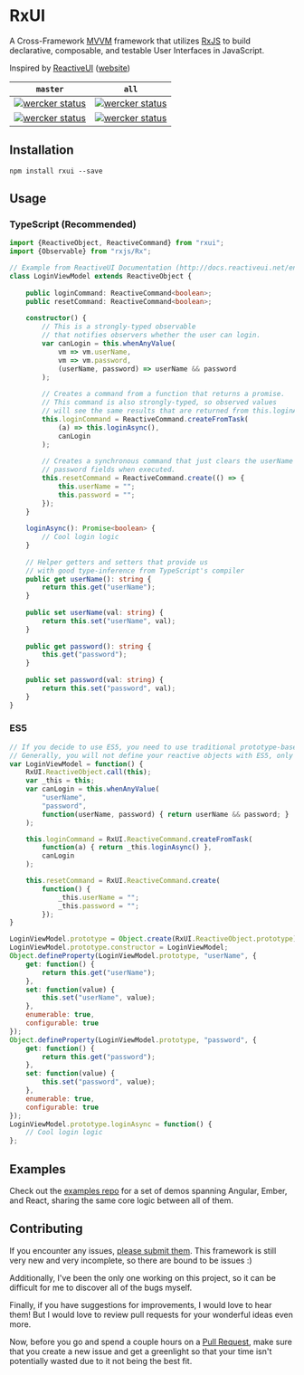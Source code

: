 # RxUI
A Cross-Framework [MVVM](https://en.wikipedia.org/wiki/Model%E2%80%93view%E2%80%93viewmodel) framework that utilizes [RxJS](https://github.com/ReactiveX/RxJS) to build declarative, composable, and testable User Interfaces in JavaScript.

Inspired by [ReactiveUI](https://github.com/reactiveui/ReactiveUI) ([website](http://www.reactiveui.net/))

| `master`  | `all` |
| ------------- | ------------- |
| [![wercker status](https://app.wercker.com/status/a2727fbb1085baff0a49e73761a9b7a6/s/master "wercker status")](https://app.wercker.com/project/bykey/a2727fbb1085baff0a49e73761a9b7a6) | [![wercker status](https://app.wercker.com/status/a2727fbb1085baff0a49e73761a9b7a6/s "wercker status")](https://app.wercker.com/project/bykey/a2727fbb1085baff0a49e73761a9b7a6)  |
| [![wercker status](https://app.wercker.com/status/a2727fbb1085baff0a49e73761a9b7a6/m/master "wercker status")](https://app.wercker.com/project/bykey/a2727fbb1085baff0a49e73761a9b7a6) | [![wercker status](https://app.wercker.com/status/a2727fbb1085baff0a49e73761a9b7a6/m "wercker status")](https://app.wercker.com/project/bykey/a2727fbb1085baff0a49e73761a9b7a6)  |


## Installation

```
npm install rxui --save
```

## Usage

### TypeScript (Recommended)

```TypeScript
import {ReactiveObject, ReactiveCommand} from "rxui";
import {Observable} from "rxjs/Rx";

// Example from ReactiveUI Documentation (http://docs.reactiveui.net/en/user-guide/commands/an-example.html)
class LoginViewModel extends ReactiveObject {
    
    public loginCommand: ReactiveCommand<boolean>;
    public resetCommand: ReactiveCommand<boolean>;
    
    constructor() {
        // This is a strongly-typed observable
        // that notifies observers whether the user can login.
        var canLogin = this.whenAnyValue(
            vm => vm.userName,
            vm => vm.password,
            (userName, password) => userName && password
        );
        
        // Creates a command from a function that returns a promise.
        // This command is also strongly-typed, so observed values
        // will see the same results that are returned from this.loginAsync().
        this.loginCommand = ReactiveCommand.createFromTask(
            (a) => this.loginAsync(),
            canLogin
        );
        
        // Creates a synchronous command that just clears the userName and
        // password fields when executed. 
        this.resetCommand = ReactiveCommand.create(() => {
            this.userName = "";
            this.password = "";
        });
    }
    
    loginAsync(): Promise<boolean> {
        // Cool login logic   
    }
    
    // Helper getters and setters that provide us
    // with good type-inference from TypeScript's compiler
    public get userName(): string {
        return this.get("userName");
    }
    
    public set userName(val: string) {
        return this.set("userName", val);
    }
    
    public get password(): string {
        this.get("password");
    }
    
    public set password(val: string) {
        return this.set("password", val);
    }
}
```

### ES5

```javascript
// If you decide to use ES5, you need to use traditional prototype-based inheritance.
// Generally, you will not define your reactive objects with ES5, only consume them.
var LoginViewModel = function() {
    RxUI.ReactiveObject.call(this);
    var _this = this;
    var canLogin = this.whenAnyValue(
        "userName",
        "password",
        function(userName, password) { return userName && password; }
    );

    this.loginCommand = RxUI.ReactiveCommand.createFromTask(
        function(a) { return _this.loginAsync() },
        canLogin
    );

    this.resetCommand = RxUI.ReactiveCommand.create(
        function() { 
            _this.userName = "";
            _this.password = "";
        });
}

LoginViewModel.prototype = Object.create(RxUI.ReactiveObject.prototype);
LoginViewModel.prototype.constructor = LoginViewModel;
Object.defineProperty(LoginViewModel.prototype, "userName", {
    get: function() {
        return this.get("userName");   
    },
    set: function(value) {
        this.set("userName", value);
    },
    enumerable: true,
    configurable: true
});
Object.defineProperty(LoginViewModel.prototype, "password", {
    get: function() {
        return this.get("password");   
    },
    set: function(value) {
        this.set("password", value);
    },
    enumerable: true,
    configurable: true
});
LoginViewModel.prototype.loginAsync = function() {
    // Cool login logic
};
```

## Examples

Check out the [examples repo](https://github.com/KallynGowdy/RxUI-Examples) for a set of demos spanning Angular, Ember, and React, sharing the same core logic between all of them.

## Contributing

If you encounter any issues, [please submit them](https://github.com/KallynGowdy/RxUI/issues). This framework is still very new and very incomplete, so there are bound to be issues :)

Additionally, I've been the only one working on this project, so it can be difficult for me to discover all of the bugs myself.

Finally, if you have suggestions for improvements, I would love to hear them! 
But I would love to review pull requests for your wonderful ideas even more.

Now, before you go and spend a couple hours on a [Pull Request](https://github.com/KallynGowdy/RxUI/pulls), make sure that you create a new issue and get a greenlight so that your
time isn't potentially wasted due to it not being the best fit. 